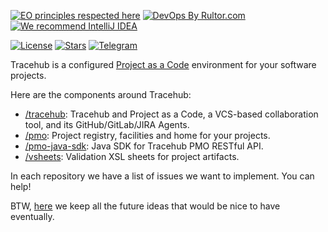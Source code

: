 [![EO principles respected here](https://www.elegantobjects.org/badge.svg)](https://www.elegantobjects.org)
[![DevOps By Rultor.com](https://www.rultor.com/b/tracehubpm)](https://www.rultor.com/p/tracehubpm)
[![We recommend IntelliJ IDEA](https://www.elegantobjects.org/intellij-idea.svg)](https://www.jetbrains.com/idea/)

[![License](https://img.shields.io/badge/license-MIT-green.svg)](https://github.com/tracehubpm/tracehub/blob/master/LICENSE.txt)
[![Stars](https://img.shields.io/github/stars/tracehubpm)](https://github.com/tracehubpm)
[![Telegram](https://img.shields.io/badge/Telegram-join-active?logo=telegram)](https://t.me/tracehub)

Tracehub is a configured [Project as a Code](https://h1alexbel.github.io/2023/10/22/project-as-a-code.html) environment for your software projects.

Here are the components around Tracehub:

* [/tracehub](https://github.com/tracehubpm/tracehub): Tracehub and Project as a Code, a VCS-based collaboration tool, and its GitHub/GitLab/JIRA Agents.
* [/pmo](https://github.com/tracehubpm/pmo): Project registry, facilities and home for your projects.
* [/pmo-java-sdk](https://github.com/tracehubpm/pmo-java-sdk): Java SDK for Tracehub PMO RESTful API.
* [/vsheets](https://github.com/tracehubpm/vsheets): Validation XSL sheets for project artifacts.

In each repository we have a list of issues we want to implement. You can help!

BTW, [here](https://github.com/tracehubpm/ideas) we keep all the future ideas that would be nice to have eventually.
